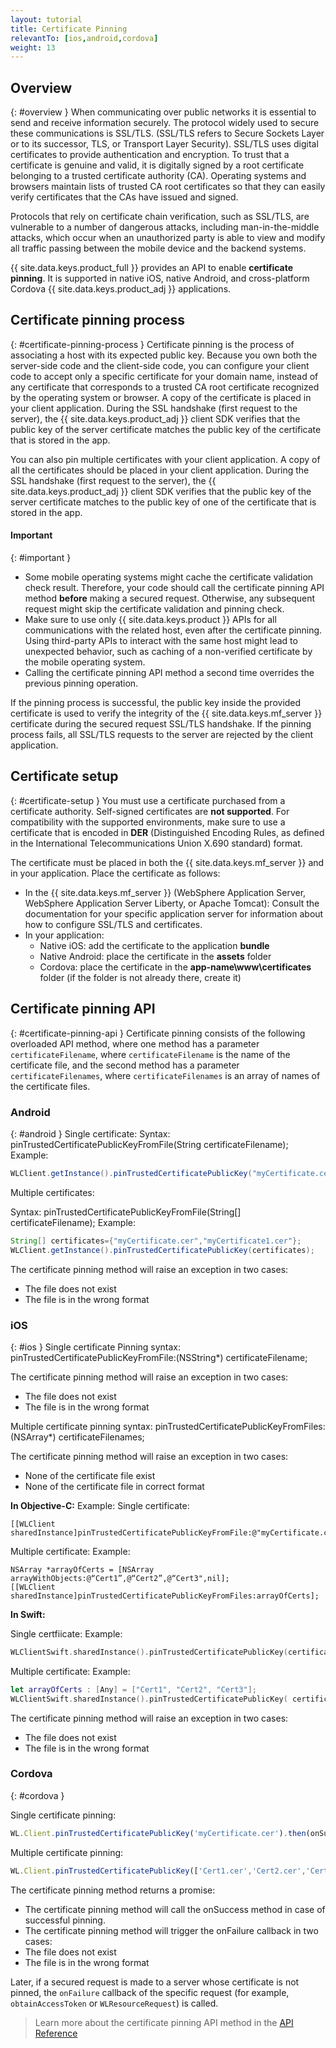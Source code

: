 ```yaml
---
layout: tutorial
title: Certificate Pinning
relevantTo: [ios,android,cordova]
weight: 13
---
```

<!-- NLS_CHARSET=UTF-8 -->
## Overview
{: #overview }
When communicating over public networks it is essential to send and receive information securely. The protocol widely used to secure these communications is SSL/TLS. (SSL/TLS refers to Secure Sockets Layer or to its successor, TLS, or Transport Layer Security). SSL/TLS uses digital certificates to provide authentication and encryption. To trust that a certificate is genuine and valid, it is digitally signed by a root certificate belonging to a trusted certificate authority (CA). Operating systems and browsers maintain lists of trusted CA root certificates so that they can easily verify certificates that the CAs have issued and signed.

Protocols that rely on certificate chain verification, such as SSL/TLS, are vulnerable to a number of dangerous attacks, including man-in-the-middle attacks, which occur when an unauthorized party is able to view and modify all traffic passing between the mobile device and the backend systems.

{{ site.data.keys.product_full }} provides an API to enable **certificate pinning**. It is supported in native iOS, native Android, and cross-platform Cordova {{ site.data.keys.product_adj }} applications.

## Certificate pinning process
{: #certificate-pinning-process }
Certificate pinning is the process of associating a host with its expected public key. Because you own both the server-side code and the client-side code, you can configure your client code to accept only a specific certificate for your domain name, instead of any certificate that corresponds to a trusted CA root certificate recognized by the operating system or browser.
A copy of the certificate is placed in your client application. During the SSL handshake (first request to the server), the {{ site.data.keys.product_adj }} client SDK verifies that the public key of the server certificate matches the public key of the certificate that is stored in the app.

You can also pin multiple certificates with your client application. A copy of all the certificates should be placed in your client application. During the SSL handshake (first request to the server), the {{ site.data.keys.product_adj }} client SDK verifies that the public key of the server certificate matches to the public key of one of the certificate that is stored in the app.

#### Important
{: #important }
* Some mobile operating systems might cache the certificate validation check result. Therefore, your code should call the certificate pinning API method **before** making a secured request. Otherwise, any subsequent request might skip the certificate validation and pinning check.
* Make sure to use only {{ site.data.keys.product }} APIs for all communications with the related host, even after the certificate pinning. Using third-party APIs to interact with the same host might lead to unexpected behavior, such as caching of a non-verified certificate by the mobile operating system.
* Calling the certificate pinning API method a second time overrides the previous pinning operation.

If the pinning process is successful, the public key inside the provided certificate is used to verify the integrity of the {{ site.data.keys.mf_server }} certificate during the secured request SSL/TLS handshake. If the pinning process fails, all SSL/TLS requests to the server are rejected by the client application.

## Certificate setup
{: #certificate-setup }
You must use a certificate purchased from a certificate authority. Self-signed certificates are **not supported**. For compatibility with the supported environments, make sure to use a certificate that is encoded in **DER** (Distinguished Encoding Rules, as defined in the International Telecommunications Union X.690 standard) format.

The certificate must be placed in both the {{ site.data.keys.mf_server }} and in your application. Place the certificate as follows:

* In the {{ site.data.keys.mf_server }} (WebSphere  Application Server, WebSphere Application Server Liberty, or Apache Tomcat): Consult the documentation for your specific application server for information about how to configure SSL/TLS and certificates.
* In your application:
    - Native iOS: add the certificate to the application **bundle**
    - Native Android: place the certificate in the **assets** folder
    - Cordova: place the certificate in the **app-name\www\certificates** folder (if the folder is not already there, create it)

## Certificate pinning API
{: #certificate-pinning-api }
Certificate pinning consists of the following overloaded API method, where one method has a parameter `certificateFilename`, where `certificateFilename` is the name of the certificate file, and the second method has a parameter `certificateFilenames`, where `certificateFilenames` is an array of names of the certificate files.

### Android
{: #android }
Single certificate:
Syntax:
pinTrustedCertificatePublicKeyFromFile(String certificateFilename);
Example:
```java
WLClient.getInstance().pinTrustedCertificatePublicKey("myCertificate.cer");
```
Multiple certificates:

Syntax:
pinTrustedCertificatePublicKeyFromFile(String[] certificateFilename);
Example:
```java
String[] certificates={"myCertificate.cer","myCertificate1.cer"};
WLClient.getInstance().pinTrustedCertificatePublicKey(certificates);
```
The certificate pinning method will raise an exception in two cases:
* The file does not exist
* The file is in the wrong format


### iOS
{: #ios }
Single certificate Pinning syntax:
pinTrustedCertificatePublicKeyFromFile:(NSString*) certificateFilename;

The certificate pinning method will raise an exception in two cases:
* The file does not exist
* The file is in the wrong format

Multiple certificate pinning syntax:
pinTrustedCertificatePublicKeyFromFiles:(NSArray*) certificateFilenames;

The certificate pinning method will raise an exception in two cases:
* None of the certificate file exist
* None of the certificate file in correct format

**In Objective-C:**
Example:
Single certificate:
```objc
[[WLClient sharedInstance]pinTrustedCertificatePublicKeyFromFile:@"myCertificate.cer"];

```
Multiple certificate:
Example:
```objc
NSArray *arrayOfCerts = [NSArray arrayWithObjects:@“Cert1”,@“Cert2”,@“Cert3",nil];
[[WLClient sharedInstance]pinTrustedCertificatePublicKeyFromFiles:arrayOfCerts];
```

**In Swift:**

Single certfiicate:
Example:
```swift
WLClientSwift.sharedInstance().pinTrustedCertificatePublicKey(certificateFilename: “myCertificate.cer”);
```
Multiple certificate:
Example:
```swift
let arrayOfCerts : [Any] = ["Cert1", "Cert2", "Cert3"];
WLClientSwift.sharedInstance().pinTrustedCertificatePublicKey( certificateFilenames: arrayOfCerts);
```

The certificate pinning method will raise an exception in two cases:

* The file does not exist
* The file is in the wrong format

### Cordova
{: #cordova }

Single certificate pinning:

```javascript
WL.Client.pinTrustedCertificatePublicKey('myCertificate.cer').then(onSuccess, onFailure);
```

Multiple certificate pinning:

```javascript
WL.Client.pinTrustedCertificatePublicKey(['Cert1.cer','Cert2.cer','Cert3.cer']).then(onSuccess, onFailure);
```

The certificate pinning method returns a promise:

* The certificate pinning method will call the onSuccess method in case of successful pinning.
* The certificate pinning method will trigger the onFailure callback in two cases:
* The file does not exist
* The file is in the wrong format

Later, if a secured request is made to a server whose certificate is not pinned, the `onFailure` callback of the specific request (for example, `obtainAccessToken` or `WLResourceRequest`) is called.

> Learn more about the certificate pinning API method in the [API Reference](../../api/client-side-api/)

